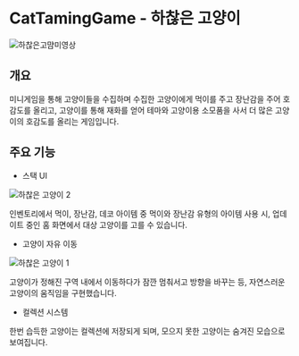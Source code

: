 # CatTamingGame - 하찮은 고양이

![하찮은고먐미영상](https://user-images.githubusercontent.com/39817813/152288042-0072a51c-3710-41a0-9669-062cfb866417.gif)

## 개요

미니게임을 통해 고양이들을 수집하며 수집한 고양이에게 먹이를 주고 장난감을 주어 호감도를 올리고, 고양이를 통해 재화를 얻어 테마와 고양이용 소모품을 사서 더 많은 고양이의 호감도를 올리는 게임입니다.

## 주요 기능

- 스택 UI

![하찮은 고양이 2](https://user-images.githubusercontent.com/39817813/152288124-34e6ea10-e608-43df-8c31-f43c6fb84f10.png)

인벤토리에서 먹이, 장난감, 데코 아이템 중 먹이와 장난감 유형의 아이템 사용 시, 업데이트 중인 홈 화면에서 대상 고양이를 고를 수 있습니다.

- 고양이 자유 이동

![하찮은 고양이 1](https://user-images.githubusercontent.com/39817813/152288155-69570864-655e-4025-a155-3d340f42dc0e.png)

고양이가 정해진 구역 내에서 이동하다가 잠깐 멈춰서고 방향을 바꾸는 등, 자연스러운 고양이의 움직임을 구현했습니다.

- 컬렉션 시스템

한번 습득한 고양이는 컬렉션에 저장되게 되며, 모으지 못한 고양이는 숨겨진 모습으로 보여집니다.
